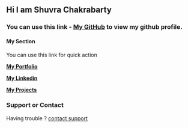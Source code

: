 ## Hi I am Shuvra Chakrabarty 

### You can use this link -  [My GitHub](https://github.com/shuvra-matrix) to view my github profile.


#### My Section 

You can use this link for quick action

**[My Portfolio](https://shuvra.tech)**

**[My Linkedin](https://www.linkedin.com/in/shuvra-chakrabarty-88a373217)**

**[My Projects](https://github.com/shuvra-matrix?tab=repositories)**


### Support or Contact

Having trouble ?  [contact support](https://shuvra.tech/contact/) 
